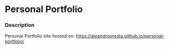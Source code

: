 # Personal Portfolio
### Description
Personal Portfolio site hosted on: https://aleandropresta.github.io/personal-portfolio/